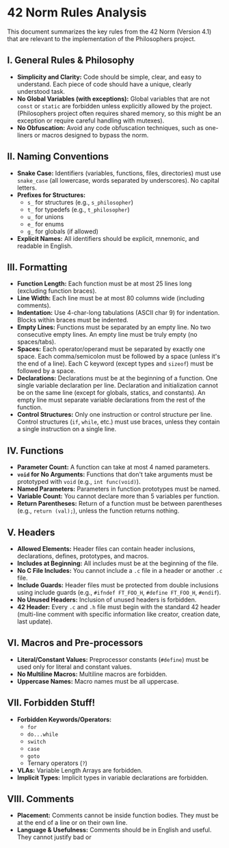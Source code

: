 
# 42 Norm Rules Analysis

This document summarizes the key rules from the 42 Norm (Version 4.1) that are relevant to the implementation of the Philosophers project.

## I. General Rules & Philosophy

*   **Simplicity and Clarity:** Code should be simple, clear, and easy to understand. Each piece of code should have a unique, clearly understood task.
*   **No Global Variables (with exceptions):** Global variables that are not `const` or `static` are forbidden unless explicitly allowed by the project. (Philosophers project often requires shared memory, so this might be an exception or require careful handling with mutexes).
*   **No Obfuscation:** Avoid any code obfuscation techniques, such as one-liners or macros designed to bypass the norm.

## II. Naming Conventions

*   **Snake Case:** Identifiers (variables, functions, files, directories) must use `snake_case` (all lowercase, words separated by underscores). No capital letters.
*   **Prefixes for Structures:**
    *   `s_` for structures (e.g., `s_philosopher`)
    *   `t_` for typedefs (e.g., `t_philosopher`)
    *   `u_` for unions
    *   `e_` for enums
    *   `g_` for globals (if allowed)
*   **Explicit Names:** All identifiers should be explicit, mnemonic, and readable in English.

## III. Formatting

*   **Function Length:** Each function must be at most 25 lines long (excluding function braces).
*   **Line Width:** Each line must be at most 80 columns wide (including comments).
*   **Indentation:** Use 4-char-long tabulations (ASCII char 9) for indentation. Blocks within braces must be indented.
*   **Empty Lines:** Functions must be separated by an empty line. No two consecutive empty lines. An empty line must be truly empty (no spaces/tabs).
*   **Spaces:** Each operator/operand must be separated by exactly one space. Each comma/semicolon must be followed by a space (unless it's the end of a line). Each C keyword (except types and `sizeof`) must be followed by a space.
*   **Declarations:** Declarations must be at the beginning of a function. One single variable declaration per line. Declaration and initialization cannot be on the same line (except for globals, statics, and constants). An empty line must separate variable declarations from the rest of the function.
*   **Control Structures:** Only one instruction or control structure per line. Control structures (`if`, `while`, etc.) must use braces, unless they contain a single instruction on a single line.

## IV. Functions

*   **Parameter Count:** A function can take at most 4 named parameters.
*   **`void` for No Arguments:** Functions that don't take arguments must be prototyped with `void` (e.g., `int func(void)`).
*   **Named Parameters:** Parameters in function prototypes must be named.
*   **Variable Count:** You cannot declare more than 5 variables per function.
*   **Return Parentheses:** Return of a function must be between parentheses (e.g., `return (val);`), unless the function returns nothing.

## V. Headers

*   **Allowed Elements:** Header files can contain header inclusions, declarations, defines, prototypes, and macros.
*   **Includes at Beginning:** All includes must be at the beginning of the file.
*   **No C File Includes:** You cannot include a `.c` file in a header or another `.c` file.
*   **Include Guards:** Header files must be protected from double inclusions using include guards (e.g., `#ifndef FT_FOO_H`, `#define FT_FOO_H`, `#endif`).
*   **No Unused Headers:** Inclusion of unused headers is forbidden.
*   **42 Header:** Every `.c` and `.h` file must begin with the standard 42 header (multi-line comment with specific information like creator, creation date, last update).

## VI. Macros and Pre-processors

*   **Literal/Constant Values:** Preprocessor constants (`#define`) must be used only for literal and constant values.
*   **No Multiline Macros:** Multiline macros are forbidden.
*   **Uppercase Names:** Macro names must be all uppercase.

## VII. Forbidden Stuff!

*   **Forbidden Keywords/Operators:**
    *   `for`
    *   `do...while`
    *   `switch`
    *   `case`
    *   `goto`
    *   Ternary operators (`?`)
*   **VLAs:** Variable Length Arrays are forbidden.
*   **Implicit Types:** Implicit types in variable declarations are forbidden.

## VIII. Comments

*   **Placement:** Comments cannot be inside function bodies. They must be at the end of a line or on their own line.
*   **Language & Usefulness:** Comments should be in English and useful. They cannot justify bad or 

